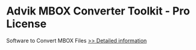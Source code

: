 # Advik MBOX Converter Toolkit - Pro License
Software to Convert MBOX Files
[>> Detailed information](https://secure.shareit.com/shareit/product.html?productid=300804998&affiliateid=200057808)